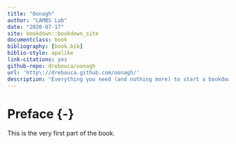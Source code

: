 ```yaml
--- 
title: "Oonagh"
author: "LAMBS Lab"
date: "2020-07-17"
site: bookdown::bookdown_site
documentclass: book
bibliography: [book.bib]
biblio-style: apalike
link-citations: yes
github-repo: drebouca/oonagh
url: 'http\://drebouca.github.com/oonagh/'
description: "Everything you need (and nothing more) to start a bookdown book."
---
```


# Preface {-}

This is the very first part of the book.

